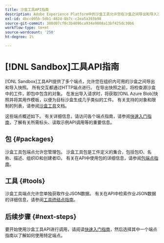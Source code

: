 ```yaml
---
title: 沙盒工具API指南
description: Adobe Experience Platform中的沙盒工具允许您在沙盒之间导出和导入沙盒配置的快照。
exl-id: 4bcc095b-5db1-4824-8b7c-c2ea5a393b98
source-git-commit: 308d07cf0c3b4096ca934a9008a13bf425dc30b6
workflow-type: tm+mt
source-wordcount: '250'
ht-degree: 1%

---
```


# [!DNL Sandbox]工具API指南

[!DNL Sandbox]工具API提供了多个端点，允许您在组织内可用的沙盒之间导出和导入快照。 所有交互都通过HTTP端点进行。 在导出快照之前，将检查源沙盒中的工件，即包中包含的对象。 在发出导入请求时，将获取[!DNL Azure Blob]快照并将其用作模板，以便为目标沙盒生成几乎类似的工件。 有关支持的对象和限制的列表，请参阅[沙盒工具](../ui/sandbox-tooling.md#objects-supported-for-sandbox-tooling)文档。

这些端点概述如下。 有关详细信息，请访问各个端点指南，请参阅[快速入门指南](./getting-started.md)，了解有关所需标头、读取示例API调用等的重要信息。

## 包 {#packages}

沙盒工具包端点允许您管理包。 沙盒工具包是工件定义的集合，包括包ID、名称、描述、组织ID和创建者ID。 有关在API中使用包的详细信息，请参阅[包端点指南](./packages.md)。

## 工具 {#tools}

沙盒工具端点允许您单独获取作业JSON数据。 有关在API中检索作业JSON数据的详细信息，请参阅[工具终结点指南](./tools.md)。

## 后续步骤 {#next-steps}

要开始使用沙盒工具API进行调用，请阅读[快速入门指南](./getting-started.md)，然后选择其中一个端点指南以了解如何使用特定端点。
